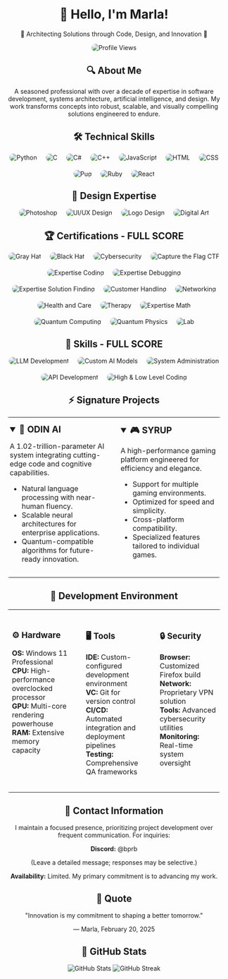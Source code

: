 <div align="center">
  <h1>👋 Hello, I'm Marla!</h1>
  <p>🌟 Architecting Solutions through Code, Design, and Innovation 🌟</p>
  <img src="https://u8views.com/api/v1/github/profiles/176505381/views/day-week-month-total-count.svg" alt="Profile Views" style="border-radius: 15px;">
</div>

<div align="center">
  <h2>🔍 About Me</h2>
  <p>A seasoned professional with over a decade of expertise in software development, systems architecture, artificial intelligence, and design. My work transforms concepts into robust, scalable, and visually compelling solutions engineered to endure.</p>
</div>

<div align="center">
  <h2>🛠️ Technical Skills</h2>
  <div style="display: flex; justify-content: center; gap: 20px; flex-wrap: wrap;">
    <img src="https://img.shields.io/badge/Python-3776AB?style=for-the-badge&logo=python&logoColor=white" alt="Python" style="border-radius: 10px;">
    <img src="https://img.shields.io/badge/C-00599C?style=for-the-badge&logo=c&logoColor=white" alt="C" style="border-radius: 10px;">
    <img src="https://img.shields.io/badge/C%23-239120?style=for-the-badge&logo=c-sharp&logoColor=white" alt="C#" style="border-radius: 10px;">
    <img src="https://img.shields.io/badge/C%2B%2B-00599C?style=for-the-badge&logo=c%2B%2B&logoColor=white" alt="C++" style="border-radius: 10px;">
    <img src="https://img.shields.io/badge/JavaScript-F7DF1E?style=for-the-badge&logo=javascript&logoColor=black" alt="JavaScript" style="border-radius: 10px;">
    <img src="https://img.shields.io/badge/HTML5-E34F26?style=for-the-badge&logo=html5&logoColor=white" alt="HTML" style="border-radius: 10px;">
    <img src="https://img.shields.io/badge/CSS3-1572B6?style=for-the-badge&logo=css3&logoColor=white" alt="CSS" style="border-radius: 10px;">
    <img src="https://img.shields.io/badge/Pug-A86454?style=for-the-badge&logo=pug&logoColor=white" alt="Pug" style="border-radius: 10px;">
    <img src="https://img.shields.io/badge/Ruby-CC342D?style=for-the-badge&logo=ruby&logoColor=white" alt="Ruby" style="border-radius: 10px;">
    <img src="https://img.shields.io/badge/React-61DAFB?style=for-the-badge&logo=react&logoColor=black" alt="React" style="border-radius: 10px;">
  </div>
</div>

<div align="center">
  <h2>🎨 Design Expertise</h2>
  <div style="display: flex; justify-content: center; gap: 20px; flex-wrap: wrap;">
    <img src="https://img.shields.io/badge/Photoshop-31A8FF?style=for-the-badge&logo=adobe-photoshop&logoColor=white" alt="Photoshop" style="border-radius: 10px;">
    <img src="https://img.shields.io/badge/UI/UX%20Design-FF4081?style=for-the-badge&logo=adobe-xd&logoColor=white" alt="UI/UX Design" style="border-radius: 10px;">
    <img src="https://img.shields.io/badge/Logo%20Design-FFD700?style=for-the-badge&logo=canva&logoColor=white" alt="Logo Design" style="border-radius: 10px;">
    <img src="https://img.shields.io/badge/Digital%20Art-000000?style=for-the-badge&logo=artstation&logoColor=white" alt="Digital Art" style="border-radius: 10px;">
  </div>
</div>

<div align="center">
  <h2>🏆 Certifications - FULL SCORE</h2>
  <div style="display: flex; justify-content: center; gap: 20px; flex-wrap: wrap;">
    <img src="https://img.shields.io/badge/Gray%20Hat-FULL%20SCORE-red?style=for-the-badge" alt="Gray Hat" style="border-radius: 10px;">
    <img src="https://img.shields.io/badge/Black%20Hat-FULL%20SCORE-black?style=for-the-badge" alt="Black Hat" style="border-radius: 10px;">
    <img src="https://img.shields.io/badge/Cybersecurity-FULL%20SCORE-blue?style=for-the-badge" alt="Cybersecurity" style="border-radius: 10px;">
    <img src="https://img.shields.io/badge/Capture%20the%20Flag%20CTF-FULL%20SCORE-green?style=for-the-badge" alt="Capture the Flag CTF" style="border-radius: 10px;">
    <img src="https://img.shields.io/badge/Expertise%20Coding-FULL%20SCORE-orange?style=for-the-badge" alt="Expertise Coding" style="border-radius: 10px;">
    <img src="https://img.shields.io/badge/Expertise%20Debugging-FULL%20SCORE-purple?style=for-the-badge" alt="Expertise Debugging" style="border-radius: 10px;">
    <img src="https://img.shields.io/badge/Expertise%20Solution%20Finding-FULL%20SCORE-yellow?style=for-the-badge" alt="Expertise Solution Finding" style="border-radius: 10px;">
    <img src="https://img.shields.io/badge/Customer%20Handling-FULL%20SCORE-pink?style=for-the-badge" alt="Customer Handling" style="border-radius: 10px;">
    <img src="https://img.shields.io/badge/Networking-FULL%20SCORE-lightblue?style=for-the-badge" alt="Networking" style="border-radius: 10px;">
    <img src="https://img.shields.io/badge/Health%20and%20Care-FULL%20SCORE-lightgreen?style=for-the-badge" alt="Health and Care" style="border-radius: 10px;">
    <img src="https://img.shields.io/badge/Therapy-FULL%20SCORE-lightcoral?style=for-the-badge" alt="Therapy" style="border-radius: 10px;">
    <img src="https://img.shields.io/badge/Expertise%20Math-FULL%20SCORE-lightgray?style=for-the-badge" alt="Expertise Math" style="border-radius: 10px;">
    <img src="https://img.shields.io/badge/Quantum%20Computing-FULL%20SCORE-darkblue?style=for-the-badge" alt="Quantum Computing" style="border-radius: 10px;">
    <img src="https://img.shields.io/badge/Quantum%20Physics-FULL%20SCORE-darkgreen?style=for-the-badge" alt="Quantum Physics" style="border-radius: 10px;">
    <img src="https://img.shields.io/badge/Lab-FULL%20SCORE-darkred?style=for-the-badge" alt="Lab" style="border-radius: 10px;">
  </div>
</div>

<div align="center">
  <h2>🔧 Skills - FULL SCORE</h2>
  <div style="display: flex; justify-content: center; gap: 20px; flex-wrap: wrap;">
    <img src="https://img.shields.io/badge/LLM%20Development-FULL%20SCORE-blue?style=for-the-badge" alt="LLM Development" style="border-radius: 10px;">
    <img src="https://img.shields.io/badge/Custom%20AI%20Models-FULL%20SCORE-green?style=for-the-badge" alt="Custom AI Models" style="border-radius: 10px;">
    <img src="https://img.shields.io/badge/System%20Administration-FULL%20SCORE-red?style=for-the-badge" alt="System Administration" style="border-radius: 10px;">
    <img src="https://img.shields.io/badge/API%20Development-FULL%20SCORE-purple?style=for-the-badge" alt="API Development" style="border-radius: 10px;">
    <img src="https://img.shields.io/badge/High%20&%20Low%20Level%20Coding-FULL%20SCORE-orange?style=for-the-badge" alt="High & Low Level Coding" style="border-radius: 10px;">
  </div>
</div>

<div align="center">
  <h2>⚡ Signature Projects</h2>
  <table style="border: none; width: 100%; border-radius: 15px; overflow: hidden;">
    <tr>
      <td width="50%" valign="top" style="padding: 15px; border-radius: 15px;">
        <details open>
          <summary style="font-weight: bold; font-size: 1.25em;">🤖 ODIN AI</summary>
          <p>A 1.02-trillion-parameter AI system integrating cutting-edge code and cognitive capabilities.</p>
          <ul>
            <li>Natural language processing with near-human fluency.</li>
            <li>Scalable neural architectures for enterprise applications.</li>
            <li>Quantum-compatible algorithms for future-ready innovation.</li>
          </ul>
        </details>
      </td>
      <td width="50%" valign="top" style="padding: 15px; border-radius: 15px;">
        <details open>
          <summary style="font-weight: bold; font-size: 1.25em;">🎮 SYRUP</summary>
          <p>A high-performance gaming platform engineered for efficiency and elegance.</p>
          <ul>
            <li>Support for multiple gaming environments.</li>
            <li>Optimized for speed and simplicity.</li>
            <li>Cross-platform compatibility.</li>
            <li>Specialized features tailored to individual games.</li>
          </ul>
        </details>
      </td>
    </tr>
  </table>
</div>

<div align="center">
  <h2>🔋 Development Environment</h2>
  <table style="border: none; width: 100%; border-radius: 15px; overflow: hidden;">
    <tr>
      <td width="33%" valign="top" style="padding: 20px; border-radius: 15px;">
        <h3>⚙️ Hardware</h3>
        <ul style="list-style-type: none; padding-left: 0;">
          <li><b>OS:</b> Windows 11 Professional</li>
          <li><b>CPU:</b> High-performance overclocked processor</li>
          <li><b>GPU:</b> Multi-core rendering powerhouse</li>
          <li><b>RAM:</b> Extensive memory capacity</li>
        </ul>
      </td>
      <td width="33%" valign="top" style="padding: 20px; border-radius: 15px;">
        <h3>🖥️ Tools</h3>
        <ul style="list-style-type: none; padding-left: 0;">
          <li><b>IDE:</b> Custom-configured development environment</li>
          <li><b>VC:</b> Git for version control</li>
          <li><b>CI/CD:</b> Automated integration and deployment pipelines</li>
          <li><b>Testing:</b> Comprehensive QA frameworks</li>
        </ul>
      </td>
      <td width="33%" valign="top" style="padding: 20px; border-radius: 15px;">
        <h3>🔒 Security</h3>
        <ul style="list-style-type: none; padding-left: 0;">
          <li><b>Browser:</b> Customized Firefox build</li>
          <li><b>Network:</b> Proprietary VPN solution</li>
          <li><b>Tools:</b> Advanced cybersecurity utilities</li>
          <li><b>Monitoring:</b> Real-time system oversight</li>
        </ul>
      </td>
    </tr>
  </table>
</div>

<div align="center">
  <h2>📡 Contact Information</h2>
  <p>I maintain a focused presence, prioritizing project development over frequent communication. For inquiries:</p>
  <p><b>Discord:</b> @bprb</p>
  <p>(Leave a detailed message; responses may be selective.)</p>
  <p><b>Availability:</b> Limited. My primary commitment is to advancing my work.</p>
</div>

<div align="center">
  <h2>🌟 Quote</h2>
  <p>"Innovation is my commitment to shaping a better tomorrow."</p>
  <p>— Marla, February 20, 2025</p>
</div>

<div align="center">
  <h2>🎯 GitHub Stats</h2>
  <img src="https://github-readme-stats.vercel.app/api?username=dragonboe&show_icons=true&theme=radical" alt="GitHub Stats">
  <img src="https://github-readme-streak-stats.herokuapp.com/?user=dragonboe&theme=radical" alt="GitHub Streak">
</div>
